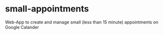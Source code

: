 # small-appointments
Web-App to create and manage small (less than 15 minute) appointments on Google Calander
